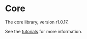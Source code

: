# Core

The core library, version r1.0.17.

See the [tutorials](tutorials/index.md) for more information.
